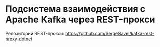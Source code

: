 # Подсистема взаимодействия с Apache Kafka через REST-прокси
Репозиторий REST-прокси: https://github.com/SergeSavel/kafka-rest-proxy-dotnet
